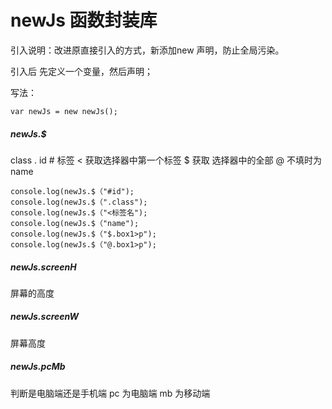 # newJs 函数封装库
引入说明：改进原直接引入的方式，新添加new 声明，防止全局污染。

引入后  先定义一个变量，然后声明；

写法：

```
var newJs = new newJs();
```



##### newJs.$

class .   id # 标签 < 获取选择器中第一个标签 $ 获取 选择器中的全部 @   不填时为name

```
console.log(newJs.$（"#id");
console.log(newJs.$（".class");
console.log(newJs.$（"<标签名");
console.log(newJs.$（"name");
console.log(newJs.$（"$.box1>p");
console.log(newJs.$（"@.box1>p");
```

##### newJs.screenH

屏幕的高度

##### newJs.screenW

屏幕高度

##### newJs.pcMb

判断是电脑端还是手机端   pc 为电脑端 mb 为移动端

